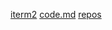 [iterm2](iterm2://)
[code.md](https://github.com/CassandraTheatro/CartesianTheater/blob/main/code.md)
[repos](https://github.com/CassandraTheatro/CartesianTheater/blob/main/repos)
